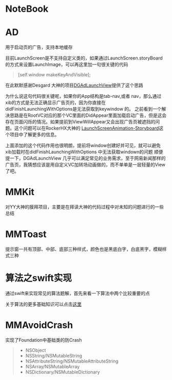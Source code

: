 # NoteBook


# AD

用于启动页的广告，支持本地缓存

目前LaunchScreen是不支持自定义类的，如果通过LaunchScreen.storyBoard的方式来设置LaunchImage，可以再这里加一句很关键的代码
> [self.window makeKeyAndVisible]; 

在此默默感谢Desgard 大神的项目[DGAdLaunchView](https://github.com/Desgard/DGAdLaunchView)提供了这个思路

为什么说这句代码很关键呢，如果你的App结构是tab-nav,或者 nav，那么通过xib的方式是无法正确显示广告页的，因为你直接在didFinishLaunchingWithOptions是无法获取到keywindow 的。
之前看到一个解决思路是在RootVC对应的那个VC里面的DidAppear里面加载启动广告，但是这会存在页面闪烁的情况。如果提前到ViewWillAppear又会出现广告页被遮挡的问题。这个问题可以在RockerHX大神的 [LaunchScreenAnimation-Storyboard](https://github.com/RockerHX/LaunchScreenAnimation-Storyboard)这个项目中了解更多的信息。

上面添加的这个代码作用也很明朗，提前将window创建好并可见，就可以避免xib加载时在didFinishLaunchingWithOptions 中无法获取windown的问题
顺便提一下，DGAdLaunchView 几乎可以满足常见的业务需求，至于网易新闻那样的广告页，我猜想应该是用自定义VC加转场动画做的，而不单单是一层轻量的View了吧。

# MMKit

对YY大神的膜拜项目，主要是在拜读大神的代码过程中对未知的问题进行的一些总结

# MMToast

提示窗一共有顶部、中部、底部三种样式，颜色也是黑底白字，白底黑字，模糊样式三种

# 算法之swift实现

通过swift来实现常见的算法题解，首先来看一下算法中两个比较重要的点

关于算法的更多基础知识可以点击[这里](https://github.com/mumusa/mumuno/blob/master/MarkDown/%E5%B8%B8%E8%A7%81%E7%AE%97%E6%B3%95%E8%A7%A3%E6%9E%90.md)

# MMAvoidCrash

实现了Foundation中基础类的防Crash

> + NSObject
> + NSString/NSMutableString
> + NSAttributeString/NSMutableAttributeString
> + NSArray/NSMutableArray
> + NSDictionary/NSMutableDictionary


